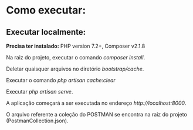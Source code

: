 # Como executar:

## Executar localmente:
**Precisa ter instalado:** PHP version 7.2+, Composer v2.1.8

Na raiz do projeto, executar o comando *composer install*.

Deletar quaisquer arquivos no diretório *bootstrap/cache*.

Executar o comando *php artisan cache:clear*

Executar *php artisan serve*.

A aplicação começará a ser executada no endereço *http://localhost:8000*.

O arquivo referente a coleção do POSTMAN se encontra na raiz do projeto (PostmanCollection.json).
